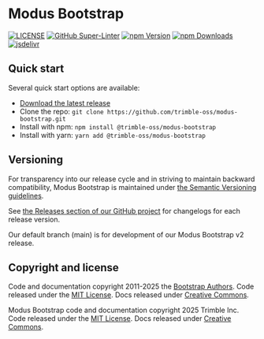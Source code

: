 # Modus Bootstrap

[![LICENSE](https://img.shields.io/badge/license-MIT-lightgrey.svg)](https://raw.githubusercontent.com/trimble-oss/modus-bootstrap/main/LICENSE)
[![GitHub Super-Linter](https://github.com/trimble-oss/modus-bootstrap/workflows/Lint%20Code%20Base/badge.svg)](https://github.com/marketplace/actions/super-linter)
[![npm Version](https://img.shields.io/npm/v/@trimble-oss/modus-bootstrap)](https://www.npmjs.com/package/@trimble-oss/modus-bootstrap)
[![npm Downloads](https://img.shields.io/npm/dt/@trimble-oss/modus-bootstrap.svg)](https://www.npmjs.com/package/@trimble-oss/modus-bootstrap)
[![jsdelivr](https://data.jsdelivr.com/v1/package/npm/@trimble-oss/modus-bootstrap/badge)](https://www.jsdelivr.com/package/npm/@trimble-oss/modus-bootstrap)

## Quick start

Several quick start options are available:

- [Download the latest release](https://github.com/trimble-oss/modus-bootstrap/)
- Clone the repo: `git clone https://github.com/trimble-oss/modus-bootstrap.git`
- Install with npm: `npm install @trimble-oss/modus-bootstrap`
- Install with yarn: `yarn add @trimble-oss/modus-bootstrap`

## Versioning

For transparency into our release cycle and in striving to maintain backward compatibility, Modus Bootstrap is maintained under [the Semantic Versioning guidelines](https://semver.org/).

See [the Releases section of our GitHub project](https://github.com/trimble-oss/modus-bootstrap/releases) for changelogs for each release version.

Our default branch (main) is for development of our Modus Bootstrap v2 release.

## Copyright and license

Code and documentation copyright 2011-2025 the [Bootstrap Authors](https://github.com/twbs/bootstrap/graphs/contributors). Code released under the [MIT License](https://github.com/twbs/bootstrap/blob/main/LICENSE). Docs released under [Creative Commons](https://creativecommons.org/licenses/by/3.0/).

Modus Bootstrap code and documentation copyright 2025 Trimble Inc. Code released under the [MIT License](https://github.com/trimble-oss/modus-bootstrap/blob/main/LICENSE). Docs released under [Creative Commons](https://creativecommons.org/licenses/by/3.0/).
